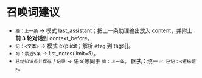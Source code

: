 # 召唤词建议
- `摘：上一条` → 模式 last_assistant；把上一条助理输出放入 content，并附上 **前 3 轮对话**到 context_before。
- `记：<文本>` → 模式 explicit；解析 `#tag` 到 tags[]。
- `列：最近5条` → list_notes(limit=5)。
- `总结知识点并保存` / `记录` → 语义等同于 `摘：上一条`。
**回执**：统一 `✅ 已记：<短标题>`。
